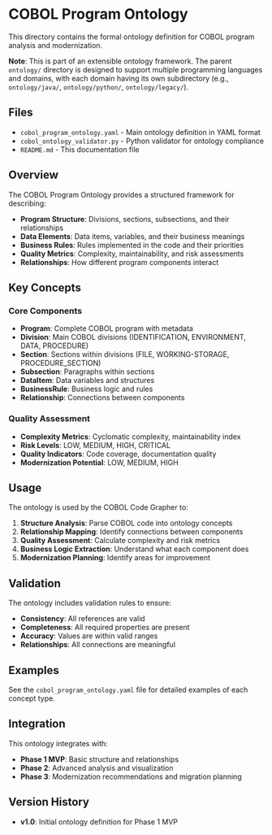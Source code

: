 # COBOL Program Ontology

This directory contains the formal ontology definition for COBOL program analysis and modernization.

**Note**: This is part of an extensible ontology framework. The parent `ontology/` directory is designed to support multiple programming languages and domains, with each domain having its own subdirectory (e.g., `ontology/java/`, `ontology/python/`, `ontology/legacy/`).

## Files

- `cobol_program_ontology.yaml` - Main ontology definition in YAML format
- `cobol_ontology_validator.py` - Python validator for ontology compliance
- `README.md` - This documentation file

## Overview

The COBOL Program Ontology provides a structured framework for describing:

- **Program Structure**: Divisions, sections, subsections, and their relationships
- **Data Elements**: Data items, variables, and their business meanings
- **Business Rules**: Rules implemented in the code and their priorities
- **Quality Metrics**: Complexity, maintainability, and risk assessments
- **Relationships**: How different program components interact

## Key Concepts

### Core Components
- **Program**: Complete COBOL program with metadata
- **Division**: Main COBOL divisions (IDENTIFICATION, ENVIRONMENT, DATA, PROCEDURE)
- **Section**: Sections within divisions (FILE, WORKING-STORAGE, PROCEDURE_SECTION)
- **Subsection**: Paragraphs within sections
- **DataItem**: Data variables and structures
- **BusinessRule**: Business logic and rules
- **Relationship**: Connections between components

### Quality Assessment
- **Complexity Metrics**: Cyclomatic complexity, maintainability index
- **Risk Levels**: LOW, MEDIUM, HIGH, CRITICAL
- **Quality Indicators**: Code coverage, documentation quality
- **Modernization Potential**: LOW, MEDIUM, HIGH

## Usage

The ontology is used by the COBOL Code Grapher to:

1. **Structure Analysis**: Parse COBOL code into ontology concepts
2. **Relationship Mapping**: Identify connections between components
3. **Quality Assessment**: Calculate complexity and risk metrics
4. **Business Logic Extraction**: Understand what each component does
5. **Modernization Planning**: Identify areas for improvement

## Validation

The ontology includes validation rules to ensure:

- **Consistency**: All references are valid
- **Completeness**: All required properties are present
- **Accuracy**: Values are within valid ranges
- **Relationships**: All connections are meaningful

## Examples

See the `cobol_program_ontology.yaml` file for detailed examples of each concept type.

## Integration

This ontology integrates with:

- **Phase 1 MVP**: Basic structure and relationships
- **Phase 2**: Advanced analysis and visualization
- **Phase 3**: Modernization recommendations and migration planning

## Version History

- **v1.0**: Initial ontology definition for Phase 1 MVP
